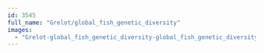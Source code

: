 ```yaml
---
id: 3545
full_name: "Grelot/global_fish_genetic_diversity"
images: 
  - "Grelot-global_fish_genetic_diversity-global_fish_genetic_diversity"
---
```

